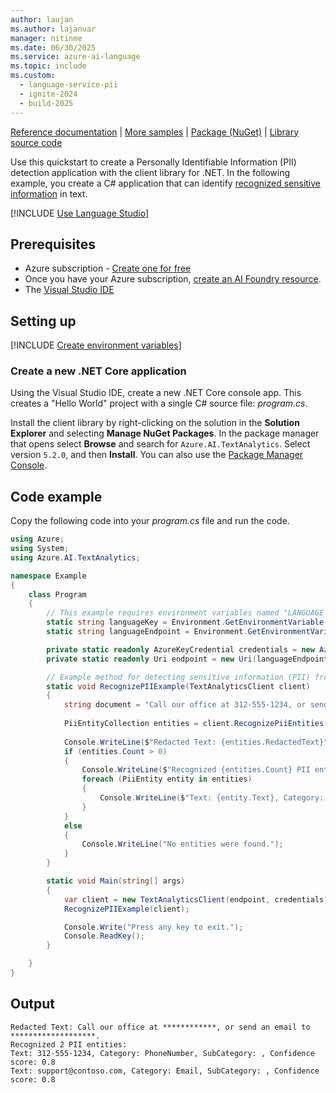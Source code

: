 ```yaml
---
author: laujan
ms.author: lajanuar
manager: nitinme
ms.date: 06/30/2025
ms.service: azure-ai-language
ms.topic: include
ms.custom:
  - language-service-pii
  - ignite-2024
  - build-2025
---
```


[Reference documentation](/dotnet/api/azure.ai.textanalytics?preserve-view=true&view=azure-dotnet) | [More samples](https://github.com/Azure/azure-sdk-for-net/tree/master/sdk/textanalytics/Azure.AI.TextAnalytics/samples) | [Package (NuGet)](https://www.nuget.org/packages/Azure.AI.TextAnalytics/5.2.0) | [Library source code](https://github.com/Azure/azure-sdk-for-net/tree/master/sdk/textanalytics/Azure.AI.TextAnalytics)

Use this quickstart to create a Personally Identifiable Information (PII) detection application with the client library for .NET. In the following example, you create a C# application that can identify [recognized sensitive information](../../concepts/entity-categories.md) in text.

[!INCLUDE [Use Language Studio](../use-language-studio.md)]


## Prerequisites

* Azure subscription - [Create one for free](https://azure.microsoft.com/pricing/purchase-options/azure-account?cid=msft_learn)
* Once you have your Azure subscription, [create an AI Foundry resource](../../../../../ai-services/multi-service-resource.md?pivots=azportal).
* The [Visual Studio IDE](https://visualstudio.microsoft.com/vs/)

## Setting up

[!INCLUDE [Create environment variables](../../../includes/environment-variables.md)]

### Create a new .NET Core application

Using the Visual Studio IDE, create a new .NET Core console app. This creates a "Hello World" project with a single C# source file: *program.cs*.

Install the client library by right-clicking on the solution in the **Solution Explorer** and selecting **Manage NuGet Packages**. In the package manager that opens select **Browse** and search for `Azure.AI.TextAnalytics`. Select version `5.2.0`, and then **Install**. You can also use the [Package Manager Console](/nuget/consume-packages/install-use-packages-powershell#find-and-install-a-package).



## Code example

Copy the following code into your *program.cs* file and run the code.

```csharp
using Azure;
using System;
using Azure.AI.TextAnalytics;

namespace Example
{
    class Program
    {
        // This example requires environment variables named "LANGUAGE_KEY" and "LANGUAGE_ENDPOINT"
        static string languageKey = Environment.GetEnvironmentVariable("LANGUAGE_KEY");
        static string languageEndpoint = Environment.GetEnvironmentVariable("LANGUAGE_ENDPOINT");

        private static readonly AzureKeyCredential credentials = new AzureKeyCredential(languageKey);
        private static readonly Uri endpoint = new Uri(languageEndpoint);

        // Example method for detecting sensitive information (PII) from text 
        static void RecognizePIIExample(TextAnalyticsClient client)
        {
            string document = "Call our office at 312-555-1234, or send an email to support@contoso.com.";
        
            PiiEntityCollection entities = client.RecognizePiiEntities(document).Value;
        
            Console.WriteLine($"Redacted Text: {entities.RedactedText}");
            if (entities.Count > 0)
            {
                Console.WriteLine($"Recognized {entities.Count} PII entit{(entities.Count > 1 ? "ies" : "y")}:");
                foreach (PiiEntity entity in entities)
                {
                    Console.WriteLine($"Text: {entity.Text}, Category: {entity.Category}, SubCategory: {entity.SubCategory}, Confidence score: {entity.ConfidenceScore}");
                }
            }
            else
            {
                Console.WriteLine("No entities were found.");
            }
        }

        static void Main(string[] args)
        {
            var client = new TextAnalyticsClient(endpoint, credentials);
            RecognizePIIExample(client);

            Console.Write("Press any key to exit.");
            Console.ReadKey();
        }

    }
}
```



## Output

```console
Redacted Text: Call our office at ************, or send an email to *******************.
Recognized 2 PII entities:
Text: 312-555-1234, Category: PhoneNumber, SubCategory: , Confidence score: 0.8
Text: support@contoso.com, Category: Email, SubCategory: , Confidence score: 0.8
```
